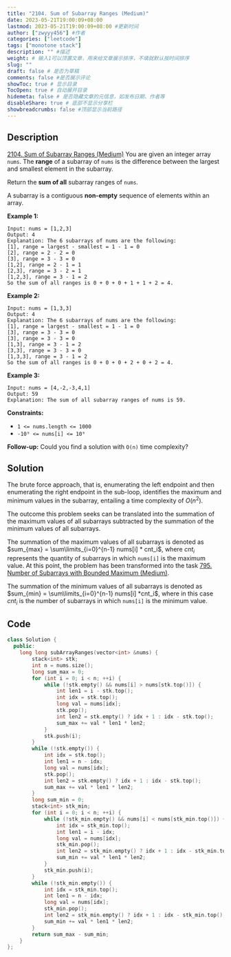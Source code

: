 ```yaml
---
title: "2104. Sum of Subarray Ranges (Medium)"
date: 2023-05-21T19:00:09+08:00
lastmod: 2023-05-21T19:00:09+08:00 #更新时间
author: ["zwyyy456"] #作者
categories: ["leetcode"]
tags: ["monotone stack"]
description: "" #描述
weight: # 输入1可以顶置文章，用来给文章展示排序，不填就默认按时间排序
slug: ""
draft: false # 是否为草稿
comments: false #是否展示评论
showToc: true # 显示目录
TocOpen: true # 自动展开目录
hidemeta: false # 是否隐藏文章的元信息，如发布日期、作者等
disableShare: true # 底部不显示分享栏
showbreadcrumbs: false #顶部显示当前路径
---
```

## Description
[2104. Sum of Subarray Ranges (Medium)](https://leetcode.com/problems/sum-of-subarray-ranges/)
You are given an integer array `nums`. The **range** of a subarray of `nums` is the difference
between the largest and smallest element in the subarray.

Return the **sum of all** subarray ranges of  `nums`.

A subarray is a contiguous **non-empty** sequence of elements within an array.

**Example 1:**

```
Input: nums = [1,2,3]
Output: 4
Explanation: The 6 subarrays of nums are the following:
[1], range = largest - smallest = 1 - 1 = 0
[2], range = 2 - 2 = 0
[3], range = 3 - 3 = 0
[1,2], range = 2 - 1 = 1
[2,3], range = 3 - 2 = 1
[1,2,3], range = 3 - 1 = 2
So the sum of all ranges is 0 + 0 + 0 + 1 + 1 + 2 = 4.
```

**Example 2:**

```
Input: nums = [1,3,3]
Output: 4
Explanation: The 6 subarrays of nums are the following:
[1], range = largest - smallest = 1 - 1 = 0
[3], range = 3 - 3 = 0
[3], range = 3 - 3 = 0
[1,3], range = 3 - 1 = 2
[3,3], range = 3 - 3 = 0
[1,3,3], range = 3 - 1 = 2
So the sum of all ranges is 0 + 0 + 0 + 2 + 0 + 2 = 4.

```

**Example 3:**

```
Input: nums = [4,-2,-3,4,1]
Output: 59
Explanation: The sum of all subarray ranges of nums is 59.

```

**Constraints:**

- `1 <= nums.length <= 1000`
- `-10⁹ <= nums[i] <= 10⁹`

**Follow-up:** Could you find a solution with `O(n)` time complexity?

## Solution
The brute force approach, that is, enumerating the left endpoint and then enumerating the right endpoint in the sub-loop, identifies the maximum and minimum values in the subarray, entailing a time complexity of $O(n^2)$.

The outcome this problem seeks can be translated into the summation of the maximum values of all subarrays subtracted by the summation of the minimum values of all subarrays.

The summation of the maximum values of all subarrays is denoted as $sum_{max} = \sum\limits_{i=0}^{n-1} nums[i] * cnt_i$, where $cnt_i$ represents the quantity of subarrays in which `nums[i]` is the maximum value. At this point, the problem has been transformed into the task [795. Number of Subarrays with Bounded Maximum (Medium)](https://blog.zwyyy456.tech/posts/leet/795.number-of-subarrays-with-bounded-maximum).

The summation of the minimum values of all subarrays is denoted as $sum_{min} = \sum\limits_{i=0}^{n-1} nums[i] *cnt_i$, where in this case $cnt_i$ is the number of subarrays in which `nums[i]` is the minimum value.

## Code
```cpp
class Solution {
  public:
    long long subArrayRanges(vector<int> &nums) {
        stack<int> stk;
        int n = nums.size();
        long sum_max = 0;
        for (int i = 0; i < n; ++i) {
            while (!stk.empty() && nums[i] > nums[stk.top()]) {
                int len1 = i - stk.top();
                int idx = stk.top();
                long val = nums[idx];
                stk.pop();
                int len2 = stk.empty() ? idx + 1 : idx - stk.top();
                sum_max += val * len1 * len2;
            }
            stk.push(i);
        }
        while (!stk.empty()) {
            int idx = stk.top();
            int len1 = n - idx;
            long val = nums[idx];
            stk.pop();
            int len2 = stk.empty() ? idx + 1 : idx - stk.top();
            sum_max += val * len1 * len2;
        }
        long sum_min = 0;
        stack<int> stk_min;
        for (int i = 0; i < n; ++i) {
            while (!stk_min.empty() && nums[i] < nums[stk_min.top()]) {
                int idx = stk_min.top();
                int len1 = i - idx;
                long val = nums[idx];
                stk_min.pop();
                int len2 = stk_min.empty() ? idx + 1 : idx - stk_min.top();
                sum_min += val * len1 * len2;
            }
            stk_min.push(i);
        }
        while (!stk_min.empty()) {
            int idx = stk_min.top();
            int len1 = n - idx;
            long val = nums[idx];
            stk_min.pop();
            int len2 = stk_min.empty() ? idx + 1 : idx - stk_min.top();
            sum_min += val * len1 * len2;
        }
        return sum_max - sum_min;
    }
};
```